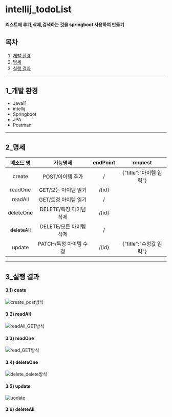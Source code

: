 # intellij_todoList
#### 리스트에 추가,삭제,검색하는 것을 springboot 사용하여 만들기

## 목차
1. [개발 환경](#1_개발-환경)
2. [명세](#2_명세)
3. [실행 결과](#3_실행-결과)
---
## 1_개발 환경
- Java11
- intellij
- Springboot
- JPA
- Postman
---
## 2_명세
|메소드 명|기능명세|endPoint|request|
|:--:|:--:|:--:|:--:|
|create|POST/아이템 추가|/|{"title":"아이템 입력"}|
|readOne|GET/모든 아이템 읽기|/{id}||
|readAll|GET/트정 아이템 읽기|/||
|deleteOne|DELETE/특정 아이템 삭제|/{id}||
|deleteAll|DELETE/모든 아이템 삭제|/||
|update|PATCH/특정 아이템 수정|/{id}|{"title":"수정값 입력"}|
---
## 3_실행 결과
#### 3.1) ceate
![create_post방식](https://user-images.githubusercontent.com/82923905/180906268-144a4052-b8f3-4f9b-83c4-06a795da03a3.PNG)
#### 3.2) readAll
![readAll_GET방식](https://user-images.githubusercontent.com/82923905/180906309-aff2c1e3-db39-49f5-8c30-ce193549df1f.PNG)
#### 3.3) readOne
![read_GET방식](https://user-images.githubusercontent.com/82923905/180906340-32516993-9331-4fdf-8c06-a1a06fcd7c77.PNG)
#### 3.4) deleteOne
![delete_delete방식](https://user-images.githubusercontent.com/82923905/180906388-148688b2-650b-440d-9af6-a5570bf8a7ac.PNG)
#### 3.5) update
![uodate](https://user-images.githubusercontent.com/82923905/180906609-6193250c-f72e-4447-93b0-0056faed8003.PNG)
#### 3.6) deleteAll


